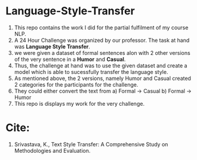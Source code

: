 # Language-Style-Transfer

1. This repo contains the work I did for the partial fulfilment of my course NLP.
2. A 24 Hour Challenge was organized by our professor. The task at hand was **Language Style Transfer**.
3. we were given a dataset of formal sentences alon with 2 other versions of the very sentence in a **Humor** and **Casual**. 
4. Thus, the challenge at hand was to use the given dataset and create a model which is able to sucessfully transfer the language style.
5. As mentioned above, the 2 versions, namely Humor and Casual created 2 categories for the participants for the challenge.
6. They could either convert the text from
   a) Formal -> Casual
   b) Formal -> Humor
7. This repo is displays my work for the very challenge.

# Cite:
1. Srivastava, K., Text Style Transfer: A Comprehensive Study on Methodologies and Evaluation.
